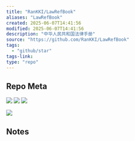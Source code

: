 ```yaml
---
title: "RanKKI/LawRefBook"
aliases: "LawRefBook"
created: 2025-06-07T14:41:56
modified: 2025-06-07T14:41:56
description: "中华人民共和国法律手册"
source: "https://github.com/RanKKI/LawRefBook"
tags:
  - "github/star"
tags-link:
type: "repo"
---
```

## Repo Meta

![](https://img.shields.io/github/stars/RanKKI/LawRefBook?style=for-the-badge&label=stars) ![](https://img.shields.io/github/repo-size/RanKKI/LawRefBook?style=for-the-badge&label=size) ![](https://img.shields.io/github/created-at/RanKKI/LawRefBook?style=for-the-badge&label=since)

[![](https://github-readme-stats.vercel.app/api/pin/?username=RanKKI&repo=LawRefBook&bg_color=00000000)](https://github.com/RanKKI/LawRefBook)

## Notes

